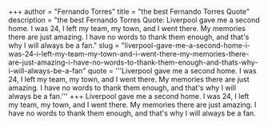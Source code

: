 +++
author = "Fernando Torres"
title = "the best Fernando Torres Quote"
description = "the best Fernando Torres Quote: Liverpool gave me a second home. I was 24, I left my team, my town, and I went there. My memories there are just amazing. I have no words to thank them enough, and that's why I will always be a fan."
slug = "liverpool-gave-me-a-second-home-i-was-24-i-left-my-team-my-town-and-i-went-there-my-memories-there-are-just-amazing-i-have-no-words-to-thank-them-enough-and-thats-why-i-will-always-be-a-fan"
quote = '''Liverpool gave me a second home. I was 24, I left my team, my town, and I went there. My memories there are just amazing. I have no words to thank them enough, and that's why I will always be a fan.'''
+++
Liverpool gave me a second home. I was 24, I left my team, my town, and I went there. My memories there are just amazing. I have no words to thank them enough, and that's why I will always be a fan.
